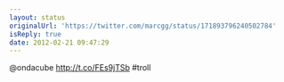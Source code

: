 ```yaml
---
layout: status
originalUrl: 'https://twitter.com/marcgg/status/171893796240502784'
isReply: true
date: 2012-02-21 09:47:29
---
```


@ondacube http://t.co/FEs9jTSb #troll
